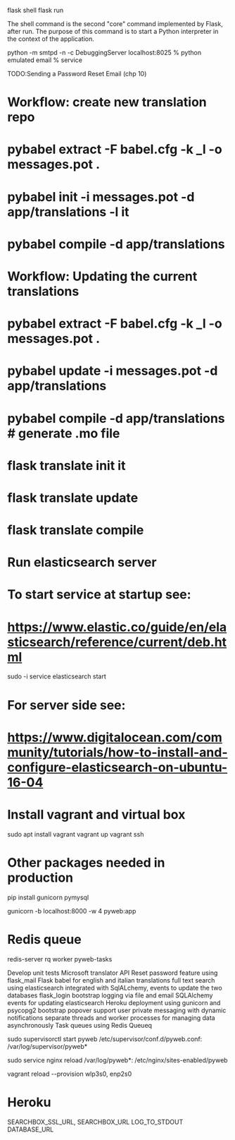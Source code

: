 flask shell
flask run

The shell command is the second "core" command implemented by Flask,
after run. The purpose of this command is to start a Python interpreter in the
context of the application.

python -m smtpd -n -c DebuggingServer localhost:8025 % python emulated email
                                                     % service


TODO:Sending a Password Reset Email (chp 10)

# Workflow: create new translation repo
# pybabel extract -F babel.cfg -k _l -o messages.pot .
# pybabel init -i messages.pot -d app/translations -l it
# pybabel compile -d app/translations


# Workflow: Updating the current translations
# pybabel extract -F babel.cfg -k _l -o messages.pot .
# pybabel update -i messages.pot -d app/translations
# pybabel compile -d app/translations # generate .mo file

# flask translate init it
# flask translate update
# flask translate compile

# Run elasticsearch server
# To start service at startup see:
# https://www.elastic.co/guide/en/elasticsearch/reference/current/deb.html
sudo -i service elasticsearch start
# For server side see:
# https://www.digitalocean.com/community/tutorials/how-to-install-and-configure-elasticsearch-on-ubuntu-16-04


# Install vagrant and virtual box
sudo apt install vagrant
vagrant up
vagrant ssh

# Other packages needed in production
pip install gunicorn pymysql

gunicorn -b localhost:8000 -w 4 pyweb:app

# Redis queue
redis-server
rq worker pyweb-tasks


Develop unit tests
Microsoft translator API
Reset password feature using flask_mail
Flask babel for english and italian translations
full text search using elasticsearch integrated with SqlALchemy, events to update the two databases
flask_login
bootstrap
logging via file and email
SQLAlchemy events for updating elasticsearch
Heroku deployment using gunicorn and psycopg2
bootstrap popover support
user private messaging with dynamic notifications
separate threads and worker processes for managing data asynchronously
Task queues using Redis Queueq

sudo supervisorctl start pyweb
/etc/supervisor/conf.d/pyweb.conf:
/var/log/supervisor/pyweb*


sudo service nginx reload
/var/log/pyweb*: /etc/nginx/sites-enabled/pyweb

vagrant reload --provision
wlp3s0, enp2s0

# Heroku
SEARCHBOX_SSL_URL, SEARCHBOX_URL
LOG_TO_STDOUT
DATABASE_URL